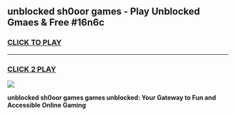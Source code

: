 
## unblocked sh0oor games - Play Unblocked Gmaes & Free #16n6c
<h3>
<a href="https://premium.freeplayer.one?title=unblocked_sh0oor_games&ref=03M">CLICK TO PLAY</a></h3>
<hr>

<h3>
<a href="https://premium.freeplayer.one?title=unblocked_sh0oor_games&ref=03M">CLICK 2 PLAY</a>
  
</h3>

<a href="https://premium.freeplayer.one?title=unblocked_sh0oor_games&ref=03M"><img src="https://clearcache.store/games.png"></a>


**unblocked sh0oor games games unblocked: Your Gateway to Fun and Accessible Online Gaming**
